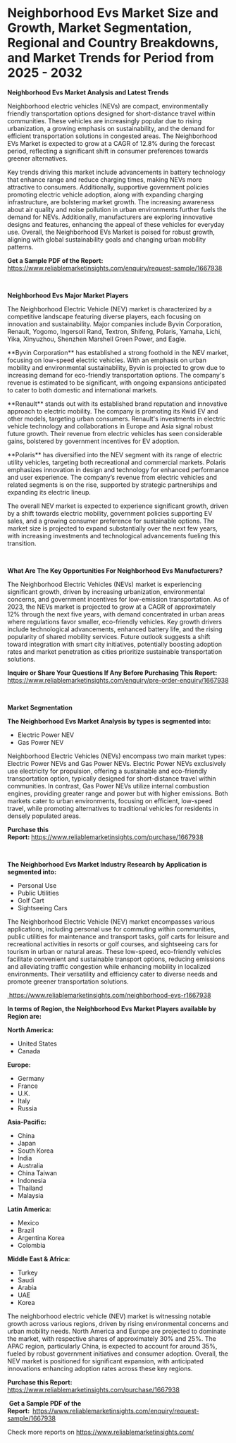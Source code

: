 <p><h1>Neighborhood Evs Market Size and Growth, Market Segmentation, Regional and Country Breakdowns, and Market Trends for Period from 2025 -  2032</h1></p><p><strong>Neighborhood Evs Market Analysis and Latest Trends</strong></p>
<p><p>Neighborhood electric vehicles (NEVs) are compact, environmentally friendly transportation options designed for short-distance travel within communities. These vehicles are increasingly popular due to rising urbanization, a growing emphasis on sustainability, and the demand for efficient transportation solutions in congested areas. The Neighborhood EVs Market is expected to grow at a CAGR of 12.8% during the forecast period, reflecting a significant shift in consumer preferences towards greener alternatives.</p><p>Key trends driving this market include advancements in battery technology that enhance range and reduce charging times, making NEVs more attractive to consumers. Additionally, supportive government policies promoting electric vehicle adoption, along with expanding charging infrastructure, are bolstering market growth. The increasing awareness about air quality and noise pollution in urban environments further fuels the demand for NEVs. Additionally, manufacturers are exploring innovative designs and features, enhancing the appeal of these vehicles for everyday use. Overall, the Neighborhood EVs Market is poised for robust growth, aligning with global sustainability goals and changing urban mobility patterns.</p></p>
<p><strong>Get a Sample PDF of the Report:&nbsp;</strong> <a href="https://www.reliablemarketinsights.com/enquiry/request-sample/1667938?utm_campaign=3065&utm_medium=2&utm_source=Github&utm_content=ia&utm_term=08032025&utm_id=neighborhood-evs">https://www.reliablemarketinsights.com/enquiry/request-sample/1667938</a></p>
<p>&nbsp;</p>
<p><strong>Neighborhood Evs Major Market Players</strong></p>
<p><p>The Neighborhood Electric Vehicle (NEV) market is characterized by a competitive landscape featuring diverse players, each focusing on innovation and sustainability. Major companies include Byvin Corporation, Renault, Yogomo, Ingersoll Rand, Textron, Shifeng, Polaris, Yamaha, Lichi, Yika, Xinyuzhou, Shenzhen Marshell Green Power, and Eagle.</p><p>**Byvin Corporation** has established a strong foothold in the NEV market, focusing on low-speed electric vehicles. With an emphasis on urban mobility and environmental sustainability, Byvin is projected to grow due to increasing demand for eco-friendly transportation options. The company's revenue is estimated to be significant, with ongoing expansions anticipated to cater to both domestic and international markets.</p><p>**Renault** stands out with its established brand reputation and innovative approach to electric mobility. The company is promoting its Kwid EV and other models, targeting urban consumers. Renault's investments in electric vehicle technology and collaborations in Europe and Asia signal robust future growth. Their revenue from electric vehicles has seen considerable gains, bolstered by government incentives for EV adoption.</p><p>**Polaris** has diversified into the NEV segment with its range of electric utility vehicles, targeting both recreational and commercial markets. Polaris emphasizes innovation in design and technology for enhanced performance and user experience. The company’s revenue from electric vehicles and related segments is on the rise, supported by strategic partnerships and expanding its electric lineup.</p><p>The overall NEV market is expected to experience significant growth, driven by a shift towards electric mobility, government policies supporting EV sales, and a growing consumer preference for sustainable options. The market size is projected to expand substantially over the next few years, with increasing investments and technological advancements fueling this transition.</p></p>
<p>&nbsp;</p>
<p><strong>What Are The Key Opportunities For Neighborhood Evs Manufacturers?</strong></p>
<p><p>The Neighborhood Electric Vehicles (NEVs) market is experiencing significant growth, driven by increasing urbanization, environmental concerns, and government incentives for low-emission transportation. As of 2023, the NEVs market is projected to grow at a CAGR of approximately 12% through the next five years, with demand concentrated in urban areas where regulations favor smaller, eco-friendly vehicles. Key growth drivers include technological advancements, enhanced battery life, and the rising popularity of shared mobility services. Future outlook suggests a shift toward integration with smart city initiatives, potentially boosting adoption rates and market penetration as cities prioritize sustainable transportation solutions.</p></p>
<p><strong>Inquire or Share Your Questions If Any Before Purchasing This Report:</strong> <a href="https://www.reliablemarketinsights.com/enquiry/pre-order-enquiry/1667938?utm_campaign=3065&utm_medium=2&utm_source=Github&utm_content=ia&utm_term=08032025&utm_id=neighborhood-evs">https://www.reliablemarketinsights.com/enquiry/pre-order-enquiry/1667938</a></p>
<p>&nbsp;</p>
<p><strong>Market Segmentation</strong></p>
<p><strong>The Neighborhood Evs Market Analysis by types is segmented into:</strong></p>
<p><ul><li>Electric Power NEV</li><li>Gas Power NEV</li></ul></p>
<p><p>Neighborhood Electric Vehicles (NEVs) encompass two main market types: Electric Power NEVs and Gas Power NEVs. Electric Power NEVs exclusively use electricity for propulsion, offering a sustainable and eco-friendly transportation option, typically designed for short-distance travel within communities. In contrast, Gas Power NEVs utilize internal combustion engines, providing greater range and power but with higher emissions. Both markets cater to urban environments, focusing on efficient, low-speed travel, while promoting alternatives to traditional vehicles for residents in densely populated areas.</p></p>
<p><strong>Purchase this Report:&nbsp;</strong><a href="https://www.reliablemarketinsights.com/purchase/1667938?utm_campaign=3065&utm_medium=2&utm_source=Github&utm_content=ia&utm_term=08032025&utm_id=neighborhood-evs">https://www.reliablemarketinsights.com/purchase/1667938</a></p>
<p>&nbsp;</p>
<p><strong>The Neighborhood Evs Market Industry Research by Application is segmented into:</strong></p>
<p><ul><li>Personal Use</li><li>Public Utilities</li><li>Golf Cart</li><li>Sightseeing Cars</li></ul></p>
<p><p>The Neighborhood Electric Vehicle (NEV) market encompasses various applications, including personal use for commuting within communities, public utilities for maintenance and transport tasks, golf carts for leisure and recreational activities in resorts or golf courses, and sightseeing cars for tourism in urban or natural areas. These low-speed, eco-friendly vehicles facilitate convenient and sustainable transport options, reducing emissions and alleviating traffic congestion while enhancing mobility in localized environments. Their versatility and efficiency cater to diverse needs and promote greener transportation solutions.</p></p>
<p><a href="https://www.reliablemarketinsights.com/neighborhood-evs-r1667938?utm_campaign=3065&utm_medium=2&utm_source=Github&utm_content=ia&utm_term=08032025&utm_id=neighborhood-evs">&nbsp;https://www.reliablemarketinsights.com/neighborhood-evs-r1667938</a></p>
<p><strong>In terms of Region, the Neighborhood Evs Market Players available by Region are:</strong></p>
<p>
    <p> <strong> North America: </strong>
        <ul>
            <li>United States</li>
            <li>Canada</li>
        </ul>
        </p> 
    <p> <strong> Europe: </strong>
        <ul>
            <li>Germany</li>
            <li>France</li>
            <li>U.K.</li>
            <li>Italy</li>
            <li>Russia</li>
        </ul>
        </p> 
    <p> <strong> Asia-Pacific: </strong>
        <ul>
            <li>China</li>
            <li>Japan</li>
            <li>South Korea</li>
            <li>India</li>
            <li>Australia</li>
            <li>China Taiwan</li>
            <li>Indonesia</li>
            <li>Thailand</li>
            <li>Malaysia</li>
        </ul>
        </p> 
    <p> <strong> Latin America: </strong>
        <ul>
            <li>Mexico</li>
            <li>Brazil</li>
            <li>Argentina Korea</li>
            <li>Colombia</li>
        </ul>
        </p> 
    <p> <strong> Middle East & Africa: </strong>
        <ul>
            <li>Turkey</li>
            <li>Saudi</li>
            <li>Arabia</li>
            <li>UAE</li>
            <li>Korea</li>
        </ul>
    </p>
    </p>
<p><p>The neighborhood electric vehicle (NEV) market is witnessing notable growth across various regions, driven by rising environmental concerns and urban mobility needs. North America and Europe are projected to dominate the market, with respective shares of approximately 30% and 25%. The APAC region, particularly China, is expected to account for around 35%, fueled by robust government initiatives and consumer adoption. Overall, the NEV market is positioned for significant expansion, with anticipated innovations enhancing adoption rates across these key regions.</p></p>
<p><strong>Purchase this Report: </strong><a href="https://www.reliablemarketinsights.com/purchase/1667938?utm_campaign=3065&utm_medium=2&utm_source=Github&utm_content=ia&utm_term=08032025&utm_id=neighborhood-evs">https://www.reliablemarketinsights.com/purchase/1667938</a></p>
<p>&nbsp;<strong>Get a Sample PDF of the Report:&nbsp;&nbsp;</strong><a href="https://www.reliablemarketinsights.com/enquiry/request-sample/1667938?utm_campaign=3065&utm_medium=2&utm_source=Github&utm_content=ia&utm_term=08032025&utm_id=neighborhood-evs">https://www.reliablemarketinsights.com/enquiry/request-sample/1667938</a></p>
<p><strong></strong></p>
<p>Check more reports on <a href="https://www.reliablemarketinsights.com/?utm_campaign=3065&utm_medium=2&utm_source=Github&utm_content=ia&utm_term=08032025&utm_id=neighborhood-evs">https://www.reliablemarketinsights.com/</a></p>